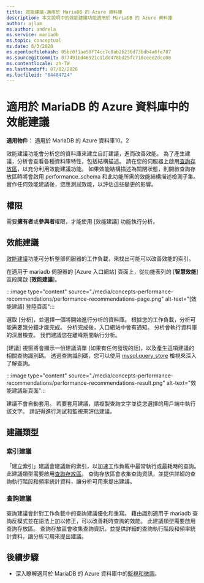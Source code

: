 ```yaml
---
title: 效能建議-適用於 MariaDB 的 Azure 資料庫
description: 本文說明中的效能建議功能適用於 MariaDB 的 Azure 資料庫
author: ajlam
ms.author: andrela
ms.service: mariadb
ms.topic: conceptual
ms.date: 6/3/2020
ms.openlocfilehash: 05bc0f1ae50f74cc7c8ab2b236d73bdb4a6fe787
ms.sourcegitcommit: 877491bd46921c11dd478bd25fc718ceee2dcc08
ms.contentlocale: zh-TW
ms.lasthandoff: 07/02/2020
ms.locfileid: "84484724"
---
```

# <a name="performance-recommendations-in-azure-database-for-mariadb"></a>適用於 MariaDB 的 Azure 資料庫中的效能建議

**適用物件：** 適用於 MariaDB 的 Azure 資料庫10。2

效能建議功能會分析您的資料庫來建立自訂建議，進而改善效能。 為了產生建議，分析會查看各種資料庫特性，包括結構描述。 請在您的伺服器上啟用[查詢存放區](concepts-query-store.md)，以充分利用效能建議功能。 如果效能結構描述為關閉狀態，則開啟查詢存放區時將會啟用 performance_schema 和此功能所需的效能結構描述檢測子集。 實作任何效能建議後，您應測試效能，以評估這些變更的影響。

## <a name="permissions"></a>權限

需要**擁有者**或**參與者**權限，才能使用 [效能建議] 功能執行分析。

## <a name="performance-recommendations"></a>效能建議

[效能建議](concepts-performance-recommendations.md)功能可分析整部伺服器的工作負載，來找出可能可以改善效能的索引。

在適用于 mariadb 伺服器的 [Azure 入口網站] 頁面上，從功能表列的 [**智慧效能**] 區段開啟 [**效能建議**]。

:::image type="content" source="./media/concepts-performance-recommendations/performance-recommendations-page.png" alt-text="[效能建議] 登陸頁面":::

選取 [分析]，並選擇一個將開始進行分析的資料庫。 根據您的工作負載，分析可能需要幾分鐘才能完成。 分析完成後，入口網站中會有通知。 分析會執行資料庫的深層檢查。 我們建議您在離峰期間執行分析。

[建議] 視窗將會顯示一份建議清單 (如果有任何發現的話)，以及產生這項建議的相關查詢識別碼。 透過查詢識別碼，您可以使用 [mysql.query_store](concepts-query-store.md#mysqlquery_store) 檢視來深入了解查詢。

:::image type="content" source="./media/concepts-performance-recommendations/performance-recommendations-result.png" alt-text="效能建議新頁面":::

建議不會自動套用。 若要套用建議，請複製查詢文字並從您選擇的用戶端中執行該文字。 請記得進行測試和監視來評估建議。

## <a name="recommendation-types"></a>建議類型

### <a name="index-recommendations"></a>索引建議

「建立索引」建議會建議新的索引，以加速工作負載中最常執行或最耗時的查詢。 此建議類型需要啟用[查詢存放區](concepts-query-store.md)。 查詢存放區會收集查詢資訊，並提供詳細的查詢執行階段和頻率統計資料，讓分析可用來提出建議。

### <a name="query-recommendations"></a>查詢建議

查詢建議會針對工作負載中的查詢建議優化和重寫。 藉由識別適用于 mariadb 查詢反模式並在語法上加以修正，可以改善耗時查詢的效能。 此建議類型需要啟用查詢存放區。 查詢存放區會收集查詢資訊，並提供詳細的查詢執行階段和頻率統計資料，讓分析可用來提出建議。
## <a name="next-steps"></a>後續步驟

- 深入瞭解適用於 MariaDB 的 Azure 資料庫中的[監視和微調](concepts-monitoring.md)。